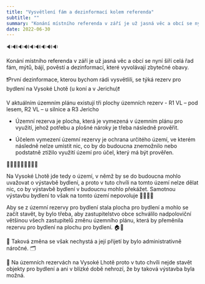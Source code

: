 ```yaml
---
title: "Vysvětlení fám a dezinformací kolem referenda"
subtitle: ""
summary: "Konání místního referenda v září je už jasná věc a obcí se nyní šíří celá řad fám, mýtů, bájí, pověstí a dezinformací, které vyvolávají zbytečné obavy."
date: 2022-06-30
---
```


🔉🔊🔉🔊🔉🔊🔉🔊🔉

Konání místního referenda v září je už jasná věc a obcí se nyní šíří celá řad fám, mýtů, bájí, pověstí a dezinformací, které vyvolávají zbytečné obavy.

❗️První dezinformace, kterou bychom rádi vysvětlili, se týká rezerv pro bydlení na Vysoké Lhotě (u koní a v Jerichu)❗️

V aktuálním územním plánu existují tři plochy územních rezerv - R1 VL – pod lesem, R2 VL – u silnice a R3 Jericho

* Územní rezerva je plocha, která je vymezená v územním plánu pro využití, jehož potřebu a plošné nároky je třeba následně prověřit.

* Účelem vymezení územní rezervy je ochrana určitého území, ve kterém následně nelze umístit nic, co by do budoucna znemožnilo nebo podstatně ztížilo využití území pro účel, který má být prověřen. 

🌳🌲🌳🌲🌳🌲🌳🌲🌳

Na Vysoké Lhotě jde tedy o území, v němž by se do budoucna mohlo uvažovat o výstavbě bydlení, a proto v tuto chvíli na tomto území nelze dělat nic, co by výstavbě bydlení v budoucnu mohlo překážet. Samotnou výstavbu bydlení to však na tomto území nepovoluje ☝🏻👆🏻

Aby se z územní rezervy pro bydlení stala plocha pro bydlení a mohlo se začít stavět, by bylo třeba, aby zastupitelstvo obce schválilo nadpoloviční většinou všech zastupitelů změnu územního plánu, která by přeměnila rezervu pro bydlení na plochu pro bydlení. 🏠🏡

🔎 Taková změna se však nechystá a její přijetí by bylo administrativně náročné. 🗂

🔴 Na územních rezervách na Vysoké Lhotě proto v tuto chvíli nejde stavět objekty pro bydlení a ani v blízké době nehrozí, že by taková výstavba byla možná.